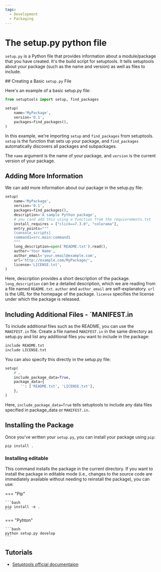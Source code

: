 ```yaml
---
tags:
  - Development
  - Packaging
---
```

# The setup.py python file

`setup.py` is a Python file that provides information about a module/package that
you have created. It's the build script for setuptools. It tells setuptools about
your package (such as the name and version) as well as files to include.

## Creating a Basic `setup.py` File

Here's an example of a basic setup.py file:

```python
from setuptools import setup, find_packages

setup(
    name='MyPackage',
    version='0.1',
    packages=find_packages(),
)
```

In this example, we're importing `setup` and `find_packages` from setuptools.
 `setup` is the function that sets up your package, and `find_packages`
 automatically discovers all packages and subpackages.

The `name` argument is the name of your package, and `version` is the current
version of your package.

## Adding More Information

We can add more information about our package in the setup.py file:

```python
setup(
    name='MyPackage',
    version='0.1',
    packages=find_packages(),
    description='A sample Python package',
    # you cand add this using a function from the requierements.txt
    install_requires = ["click==7.3.0", "colorama"],
    entry_points="""
    [console_scripts]
    command1=src.main:command1
    """
    long_description=open('README.txt').read(),
    author='Your Name',
    author_email='your.email@example.com',
    url='http://example.com/MyPackage/',
    license='LICENSE.txt',
)
```

Here, description provides a short description of the package. `long_description`
 can be a detailed description, which we are reading from a file named `README.txt`.
 `author` and `author_email` are self-explanatory. `url` is the URL for the homepage
 of the package. `license` specifies the license under which the package is released.

## Including Additional Files - `MANIFEST.in

To include additional files such as the README, you can use the `MANIFEST.in` file.
Create a file named `MANIFEST.in` in the same directory as setup.py and list any
additional files you want to include in the package:

```bash
include README.txt
include LICENSE.txt
```

You can also specify this directly in the setup.py file:

```python
setup(
    # …
    include_package_data=True,
    package_data={
       '': ['README.txt', 'LICENSE.txt'],
    },
)
```

Here, `include_package_data=True` tells setuptools to include any data files
specified in package_data or `MANIFEST.in.`

## Installing the Package

Once you've written your `setup.py`, you can install your package using `pip`:

```shell
pip install .
```

### Installing editable

This command installs the package in the current directory. If you want to install
 the package in editable mode (i.e., changes to the source code are immediately
 available without needing to reinstall the package), you can use:

=== "Pip"

    ```bash
    pip install -e .
    ```

=== "Pyhton"

    ```bash
    python setup.py develop
    ```

## Tutorials

* [Setuptools official documentaion](https://setuptools.pypa.io/en/latest/)
